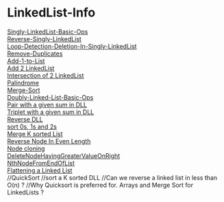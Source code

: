 # LinkedList-Info 
[Singly-LinkedList-Basic-Ops](https://github.com/mkeshav218/DSA/blob/master/src/linkedList/SinglyLinkedList.java) \
[Reverse-Singly-LinkedList](https://github.com/mkeshav218/DSA/blob/master/src/linkedList/ReverseSinglyLinkedList.java) \
[Loop-Detection-Deletion-In-Singly-LinkedList](https://github.com/mkeshav218/DSA/blob/master/src/linkedList/LoopDetectionandDeletion.java) \
[Remove-Duplicates](https://github.com/mkeshav218/DSA/blob/master/src/linkedList/RemoveDuplicatesinLinkedList.java) \
[Add-1-to-List](https://github.com/mkeshav218/DSA/blob/master/src/linkedList/Add1ToList.java) \
[Add 2 LinkedList](https://github.com/mkeshav218/DSA/blob/master/src/linkedList/Add2List.java) \
[Intersection of 2 LinkedList](https://github.com/mkeshav218/DSA/blob/master/src/linkedList/IntersectionOf2List.java) \
[Palindrome](https://github.com/mkeshav218/DSA/blob/master/src/linkedList/Palindrome.java) \
[Merge-Sort](https://github.com/mkeshav218/DSA/blob/master/src/linkedList/MergeSort.java) \
[Doubly-Linked-List-Basic-Ops](https://github.com/mkeshav218/DSA/blob/master/src/linkedList/DoublyLinkedList.java) \
[Pair with a given sum in DLL](https://github.com/mkeshav218/DSA/blob/master/src/linkedList/PairWithGivenSumInDLL.java) \
[Triplet with a given sum in DLL](https://github.com/mkeshav218/DSA/blob/master/src/linkedList/TripletWithGivenSum.java) \
[Reverse DLL](https://github.com/mkeshav218/DSA/blob/master/src/linkedList/ReverseDoublyLinkedList.java) \
[sort 0s, 1s and 2s](https://github.com/mkeshav218/DSA/blob/master/src/linkedList/Sort_0_1_2.java) \
[Merge K sorted List](https://github.com/mkeshav218/DSA/blob/master/src/linkedList/MergeKSortedList.java) \
[Reverse Node In Even Length](https://github.com/mkeshav218/DSA/blob/master/src/linkedList/ReverseNodeInEvenLength.java) \
[Node cloning](https://github.com/mkeshav218/DSA/blob/master/src/linkedList/NodeCloning.java) \
[DeleteNodeHavingGreaterValueOnRight](https://github.com/mkeshav218/DSA/blob/master/src/linkedList/DeleteNodeHavingGreaterValueOnRight.java) \
[NthNodeFromEndOfList](https://github.com/mkeshav218/DSA/blob/master/src/linkedList/NthNodeFromEndOfList.java) \
[Flattening a Linked List](https://github.com/mkeshav218/DSA/blob/master/src/linkedList/FlatteningLinkedList.java) \
//QuickSort
//sort a K sorted DLL
//Can we reverse a linked list in less than O(n) ?
//Why Quicksort is preferred for. Arrays and Merge Sort for LinkedLists ?